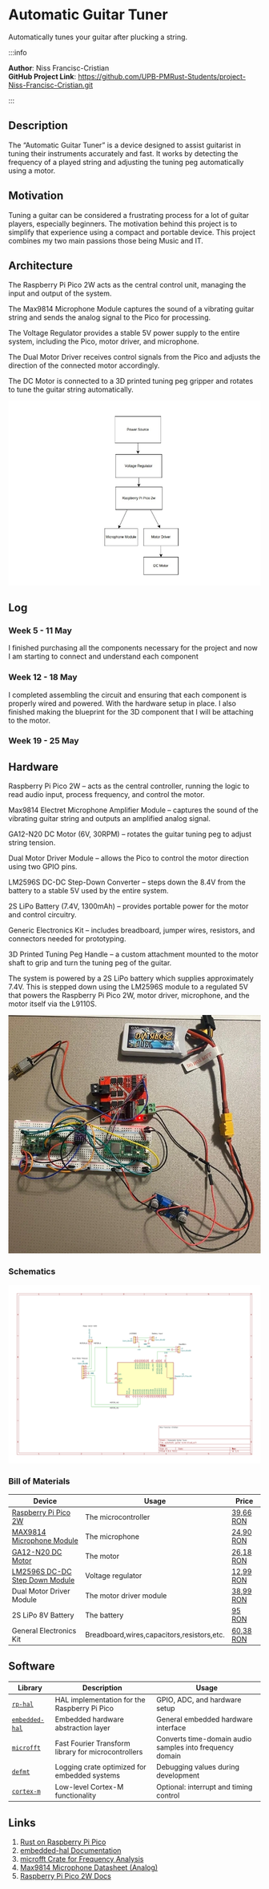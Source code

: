 # Automatic Guitar Tuner

Automatically tunes your guitar after plucking a string.

:::info

**Author**: Niss Francisc-Cristian \
**GitHub Project Link**: https://github.com/UPB-PMRust-Students/project-Niss-Francisc-Cristian.git

:::

## Description

The “Automatic Guitar Tuner” is a device designed to assist guitarist in tuning their instruments accurately and fast. It works by detecting the frequency of a played string and adjusting the tuning peg automatically using a motor.

## Motivation

Tuning a guitar can be considered a frustrating process for a lot of guitar players, especially beginners. The motivation behind this project is to simplify that experience using a compact and portable device. This project combines my two main passions those being Music and IT.

## Architecture 

The Raspberry Pi Pico 2W acts as the central control unit, managing the input and output of the system.

The Max9814 Microphone Module captures the sound of a vibrating guitar string and sends the analog signal to the Pico for processing.

The Voltage Regulator provides a stable 5V power supply to the entire system, including the Pico, motor driver, and microphone.

The Dual Motor Driver receives control signals from the Pico and adjusts the direction of the connected motor accordingly.

The DC Motor is connected to a 3D printed tuning peg gripper and rotates to tune the guitar string automatically.

![Arhitecture](arhitecture.webp)

## Log

### Week 5 - 11 May
I finished purchasing all the components necessary for the project and now I am starting to connect and understand each component
### Week 12 - 18 May
I completed assembling the circuit and ensuring that each component is properly wired and powered. With the hardware setup in place. I also finished making the blueprint for the 3D component that I will be attaching to the motor.
### Week 19 - 25 May

## Hardware

Raspberry Pi Pico 2W – acts as the central controller, running the logic to read audio input, process frequency, and control the motor.

Max9814 Electret Microphone Amplifier Module – captures the sound of the vibrating guitar string and outputs an amplified analog signal.

GA12-N20 DC Motor (6V, 30RPM) – rotates the guitar tuning peg to adjust string tension.

Dual Motor Driver Module – allows the Pico to control the motor direction using two GPIO pins.

LM2596S DC-DC Step-Down Converter – steps down the 8.4V from the battery to a stable 5V used by the entire system.

2S LiPo Battery (7.4V, 1300mAh) – provides portable power for the motor and control circuitry.

Generic Electronics Kit – includes breadboard, jumper wires, resistors, and connectors needed for prototyping.

3D Printed Tuning Peg Handle – a custom attachment mounted to the motor shaft to grip and turn the tuning peg of the guitar.

The system is powered by a 2S LiPo battery which supplies approximately 7.4V. This is stepped down using the LM2596S module to a regulated 5V that powers the Raspberry Pi Pico 2W, motor driver, microphone, and the motor itself via the L9110S.

![Hardware](hardware.webp)

### Schematics

![KiCad](kicad.svg)

### Bill of Materials


| Device | Usage | Price |
|--------|--------|-------|
| [Raspberry Pi Pico 2W](https://www.raspberrypi.com/documentation/microcontrollers/raspberry-pi-pico.html) | The microcontroller | [39,66 RON](https://www.optimusdigital.ro/en/raspberry-pi-boards/13327-raspberry-pi-pico-2-w.html) |
| [MAX9814 Microphone Module](https://www.analog.com/media/en/technical-documentation/data-sheets/max9814.pdf) | The microphone | [24,90 RON](https://ardushop.ro/ro/module/717-modul-amplificator-microfon-cu-agc-max9814-6427854009111.html) |
| [GA12-N20 DC Motor](https://www.handsontec.com/dataspecs/GA12-N20.pdf)| The motor | [26,18 RON](https://www.emag.ro/micro-motor-cu-reductie-dc-6v-30rpm-ga12-n20-ai1083/pd/DVWFTFMBM/) |
| [LM2596S DC-DC Step Down Module](https://www.ti.com/lit/ds/symlink/lm2596.pdf) | Voltage regulator | [12,99 RON](https://www.optimusdigital.ro/en/adjustable-step-down-power-supplies/1108-lm2596hv-dc-dc-step-down-module.html) |
| Dual Motor Driver Module| The motor driver module | [38,99 RON](https://www.optimusdigital.ro/ro/drivere-de-motoare-cu-perii/8161-driver-de-motoare-dual-65-27-v-2-x-7-a.html) |
| 2S LiPo 8V Battery | The battery | [95 RON](https://www.emag.ro/acumulator-lipo-gens-ace-g-tech-soaring-7-4-v-2200-ma-30c-xt60-2s2200p30/pd/DD3GY7YBM/) |
| General Electronics Kit | Breadboard,wires,capacitors,resistors,etc. | [60,38 RON](https://www.emag.ro/set-componente-electronice-breadboard-830-puncte-led-uri-compatibil-arduino-si-raspberry-pi-zz00044/pd/DRXG4XYBM/) |

## Software

| Library | Description | Usage |
|---------|-------------|-------|
| [`rp-hal`](https://docs.rs/rp-hal/latest/rp_pico/) | HAL implementation for the Raspberry Pi Pico | GPIO, ADC, and hardware setup |
| [`embedded-hal`](https://docs.rs/embedded-hal/latest/embedded_hal/) | Embedded hardware abstraction layer | General embedded hardware interface |
| [`microfft`](https://docs.rs/microfft/latest/microfft/) | Fast Fourier Transform library for microcontrollers | Converts time-domain audio samples into frequency domain |
| [`defmt`](https://docs.rs/defmt/latest/defmt/) | Logging crate optimized for embedded systems | Debugging values during development |
| [`cortex-m`](https://docs.rs/cortex-m/latest/cortex_m/) | Low-level Cortex-M functionality | Optional: interrupt and timing control |

## Links

1. [Rust on Raspberry Pi Pico](https://docs.rust-embedded.org/rust-on-embedded/index.html)
2. [embedded-hal Documentation](https://docs.rs/embedded-hal/latest/embedded_hal/)
3. [microfft Crate for Frequency Analysis](https://docs.rs/microfft/latest/microfft/)
4. [Max9814 Microphone Datasheet (Analog)](https://www.analog.com/media/en/technical-documentation/data-sheets/max9814.pdf)
5. [Raspberry Pi Pico 2W Docs](https://www.raspberrypi.com/documentation/microcontrollers/raspberry-pi-pico.html)
